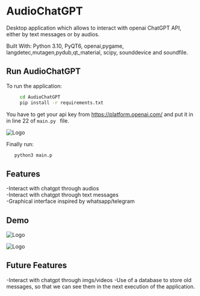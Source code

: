 
# AudioChatGPT
Desktop application which allows to interact with openai ChatGPT API, either by text messages or by audios.

Built With: Python 3.10, PyQT6, openai,pygame, langdetec,mutagen,pydub,qt_material, scipy, sounddevice and soundfile.



## Run AudioChatGPT

To run the application:

```bash
     cd AudioChatGPT
     pip install -r requirements.txt
```
You have to get your api key from https://platform.openai.com/ and put it in in line 22 of ```main.py ``` file.

![Logo](https://dev-to-uploads.s3.amazonaws.com/uploads/articles/th5xamgrr6se0x5ro4g6.png)

Finally run:

```bash
   python3 main.p
```


## Features

-Interact with chatgpt through audios <br/>
-Interact with chatgpt through text messages <br/>
-Graphical interface inspired by whatsapp/telegram <br/>


## Demo

![Logo](https://dev-to-uploads.s3.amazonaws.com/uploads/articles/th5xamgrr6se0x5ro4g6.png)

![Logo](https://dev-to-uploads.s3.amazonaws.com/uploads/articles/th5xamgrr6se0x5ro4g6.png)


## Future Features

-Interact with chatgpt through imgs/videos
-Use of a database to store old messages, so that we can see them in the next execution of the application.

